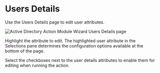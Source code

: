 # Users Details

Use the Users Details page to edit user attributes.

![Active Directory Action Module Wizard Users Details page](/img/product_docs/accessanalyzer/11.6/admin/action/activedirectory/operations/usersdetails.webp)

Highlight the attribute to edit. The highlighted user attribute in the Selections pane determines
the configuration options available at the bottom of the page.

Select the checkboxes next to the user details attributes to enable them for editing when running
the action.
